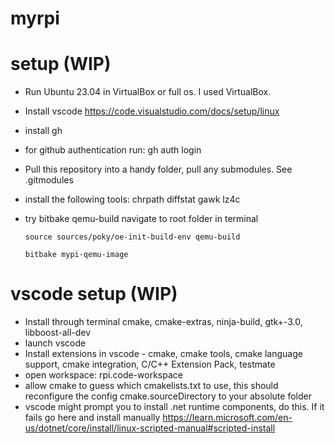 # myrpi

# setup (WIP)

- Run Ubuntu 23.04 in VirtualBox or full os. I used VirtualBox.
- Install vscode https://code.visualstudio.com/docs/setup/linux
- install gh
- for github authentication run: gh auth login
- Pull this repository into a handy folder, pull any submodules. See .gitmodules
- install the following tools:  chrpath diffstat gawk lz4c
- try bitbake qemu-build
      navigate to root folder in terminal
  
      source sources/poky/oe-init-build-env qemu-build
  
      bitbake mypi-qemu-image
  
# vscode setup  (WIP)
- Install through terminal cmake, cmake-extras, ninja-build, gtk+-3.0, libboost-all-dev
- launch vscode
- Install extensions in vscode - cmake, cmake tools, cmake language support, cmake integration,  C/C++ Extension Pack, testmate
- open workspace: rpi.code-workspace
- allow cmake to guess which cmakelists.txt to use, this should reconfigure the config cmake.sourceDirectory to your absolute folder
- vscode might prompt you to install .net runtime components, do this. If it fails go here and install manually https://learn.microsoft.com/en-us/dotnet/core/install/linux-scripted-manual#scripted-install

  

